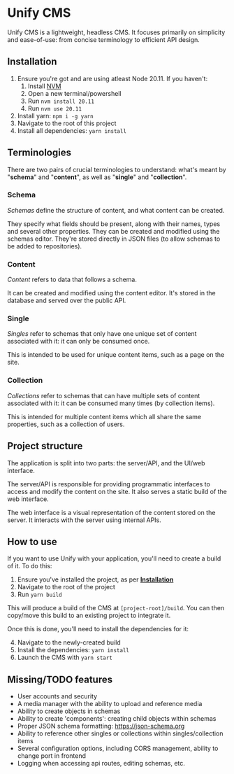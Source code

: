 # Unify CMS

Unify CMS is a lightweight, headless CMS. It focuses primarily on simplicity and ease-of-use: from concise terminology to efficient API design.

## Installation

1. Ensure you're got and are using atleast Node 20.11. If you haven't:
	1. Install [NVM](https://github.com/coreybutler/nvm-windows)
	2. Open a new terminal/powershell
	3. Run `nvm install 20.11`
	4. Run `nvm use 20.11`
2. Install yarn: `npm i -g yarn`
3. Navigate to the root of this project
4. Install all dependencies: `yarn install`

## Terminologies

There are two pairs of crucial terminologies to understand: what's meant by "**schema**" and "**content**", as well as "**single**" and "**collection**".

### Schema

*Schemas* define the structure of content, and what content can be created.

They specify what fields should be present, along with their names, types and several other properties. They can be created and modified using the schemas editor. They're stored directly in JSON files (to allow schemas to be added to repositories).

### Content

*Content* refers to data that follows a schema.

It can be created and modified using the content editor. It's stored in the database and served over the public API.

### Single

*Singles* refer to schemas that only have one unique set of content associated with it: it can only be consumed once.

This is intended to be used for unique content items, such as a page on the site.

### Collection

*Collections* refer to schemas that can have multiple sets of content associated with it: it can be consumed many times (by collection items).

This is intended for multiple content items which all share the same properties, such as a collection of users.

## Project structure

The application is split into two parts: the server/API, and the UI/web interface.

The server/API is responsible for providing programmatic interfaces to access and modify the content on the site. It also serves a static build
of the web interface.

The web interface is a visual representation of the content stored on the server. It interacts with the server using internal APIs.

## How to use

If you want to use Unify with your application, you'll need to create a build of it. To do this:

1. Ensure you've installed the project, as per **[Installation](#installation)**
2. Navigate to the root of the project
3. Run `yarn build`

This will produce a build of the CMS at `[project-root]/build`. You can then copy/move this build to an existing project to integrate it.

Once this is done, you'll need to install the dependencies for it:

4. Navigate to the newly-created build
5. Install the dependencies: `yarn install`
6. Launch the CMS with `yarn start`

## Missing/TODO features

- User accounts and security
- A media manager with the ability to upload and reference media
- Ability to create objects in schemas
- Ability to create 'components': creating child objects within schemas
- Proper JSON schema formatting: https://json-schema.org
- Ability to reference other singles or collections within singles/collection items
- Several configuration options, including CORS management, ability to change port in frontend
- Logging when accessing api routes, editing schemas, etc.

